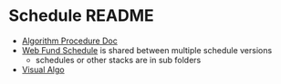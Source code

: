 # Schedule README

- [Algorithm Procedure Doc](https://docs.google.com/document/d/1lNCdi2lLz9cGhjTGxaf1SFiJVTMNR5S3tIYKqRNjz90/edit?usp=sharing)
- [Web Fund Schedule](web_fund.md) is shared between multiple schedule versions
  - schedules or other stacks are in sub folders
- [Visual Algo](https://visualgo.net/en)
